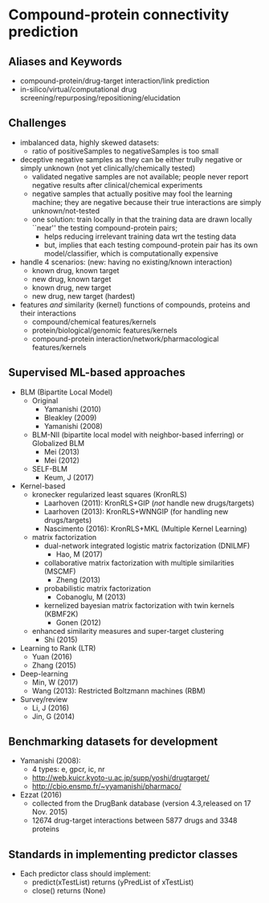 # Compound-protein connectivity prediction

## Aliases and Keywords
* compound-protein/drug-target interaction/link prediction
* in-silico/virtual/computational drug screening/repurposing/repositioning/elucidation

## Challenges
* imbalanced data, highly skewed datasets:
  * ratio of positiveSamples to negativeSamples is too small
* deceptive negative samples as they can be either trully negative or simply unknown (not yet clinically/chemically tested)
  * validated negative samples are not available;
    people never report negative results after clinical/chemical experiments
  * negative samples that actually positive may fool the learning machine;
    they are negative because their true interactions are simply unknown/not-tested
  * one solution: train locally
    in that the training data are drawn locally ``near'' the testing compound-protein pairs;
    * helps reducing irrelevant training data wrt the testing data
    * but, implies that each testing compound-protein pair has its own model/classifier,
      which is computationally expensive
* handle 4 scenarios: (new: having no existing/known interaction)
  * known drug, known target
  * new drug, known target
  * known drug, new target
  * new drug, new target (hardest)
* features _and_ similarity (kernel) functions of compounds, proteins and their interactions
  * compound/chemical features/kernels
  * protein/biological/genomic features/kernels
  * compound-protein interaction/network/pharmacological features/kernels

## Supervised ML-based approaches
* BLM (Bipartite Local Model)
  * Original
    * Yamanishi (2010)
    * Bleakley (2009)
    * Yamanishi (2008)
  * BLM-NII (bipartite local model with neighbor-based inferring) or Globalized BLM
    * Mei (2013)
    * Mei (2012)
  * SELF-BLM
    * Keum, J (2017)
* Kernel-based
  * kronecker regularized least squares (KronRLS)
    * Laarhoven (2011): KronRLS+GIP (_not_ handle new drugs/targets)
    * Laarhoven (2013): KronRLS+WNNGIP (for handling new drugs/targets)
    * Nascimento (2016): KronRLS+MKL (Multiple Kernel Learning)
  * matrix factorization
    * dual-network integrated logistic matrix factorization (DNILMF)
      * Hao, M (2017)
    * collaborative matrix factorization with multiple similarities (MSCMF)
      * Zheng (2013)
    * probabilistic matrix factorization
      * Cobanoglu, M (2013)
    * kernelized bayesian matrix factorization with twin kernels (KBMF2K)
      * Gonen (2012)
  * enhanced similarity measures and super-target clustering
    * Shi (2015)
* Learning to Rank (LTR)
  * Yuan (2016)
  * Zhang (2015)
* Deep-learning
  * Min, W (2017)
  * Wang (2013): Restricted Boltzmann machines (RBM)
* Survey/review
  * Li, J (2016)
  * Jin, G (2014)

## Benchmarking datasets for development
* Yamanishi (2008):
  * 4 types: e, gpcr, ic, nr
  * http://web.kuicr.kyoto-u.ac.jp/supp/yoshi/drugtarget/
  * http://cbio.ensmp.fr/~yyamanishi/pharmaco/
* Ezzat (2016)
  * collected from the DrugBank database (version 4.3,released on 17 Nov. 2015)
  * 12674 drug-target interactions between 5877 drugs and 3348 proteins

## Standards in implementing predictor classes
* Each predictor class should implement:
  * predict(xTestList) returns (yPredList of xTestList)
  * close() returns (None)
